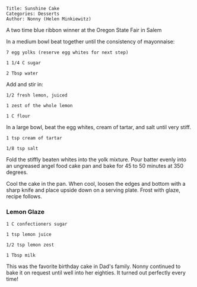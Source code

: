 ~~~ recipe-info
Title: Sunshine Cake
Categories: Desserts
Author: Nonny (Helen Minkiewitz)
~~~

A two time blue ribbon winner at the Oregon State Fair in Salem

In a medium bowl beat together until the consistency of mayonnaise:

~~~ recipe-ingredients
7 egg yolks (reserve egg whites for next step)

1 1/4 C sugar

2 Tbsp water
~~~

Add and stir in:

~~~ recipe-ingredients
1/2 fresh lemon, juiced

1 zest of the whole lemon

1 C flour
~~~

In a large bowl, beat the egg whites, cream of tartar, and salt until very stiff.

~~~ recipe-ingredients
1 tsp cream of tartar

1/8 tsp salt
~~~

Fold the stiffly beaten whites into the yolk mixture. Pour batter evenly into an ungreased angel
food cake pan and bake for 45 to 50 minutes at 350 degrees.

Cool the cake in the pan. When cool, loosen the edges and bottom with a sharp knife and place upside
down on a serving plate. Frost with glaze, recipe follows.


### Lemon Glaze

~~~ recipe-ingredients
1 C confectioners sugar

1 tsp lemon juice

1/2 tsp lemon zest

1 Tbsp milk
~~~

This was the favorite birthday cake in Dad's family. Nonny continued to bake it on request until
well into her eighties. It turned out perfectly every time!
